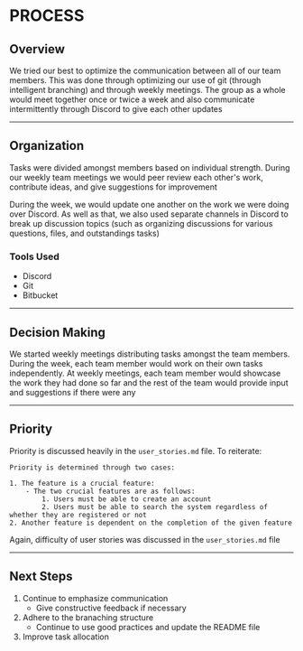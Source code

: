 # PROCESS

## Overview
We tried our best to optimize the communication between all of our team members. This was done through optimizing our use of git (through intelligent branching) and through weekly meetings. The group as a whole would meet together once or twice a week and also communicate intermittently through Discord to give each other updates

---

## Organization
Tasks were divided amongst members based on individual strength. During our weekly team meetings we would peer review each other's work, contribute ideas, and give suggestions for improvement

During the week, we would update one another on the work we were doing over Discord. As well as that, we also used separate channels in Discord to break up discussion topics (such as organizing discussions for various questions, files, and outstandings tasks)

### Tools Used

- Discord
- Git
- Bitbucket

---

## Decision Making
We started weekly meetings distributing tasks amongst the team members. During the week, each team member would work on their own tasks independently. At weekly meetings, each team member would showcase the work they had done so far and the rest of the team would provide input and suggestions if there were any

---

## Priority
Priority is discussed heavily in the `user_stories.md` file. To reiterate:

    Priority is determined through two cases:

    1. The feature is a crucial feature:
        - The two crucial features are as follows:
            1. Users must be able to create an account
            2. Users must be able to search the system regardless of whether they are registered or not
    2. Another feature is dependent on the completion of the given feature

Again, difficulty of user stories was discussed in the `user_stories.md` file

---

## Next Steps

1. Continue to emphasize communication
    - Give constructive feedback if necessary
2. Adhere to the branaching structure
    - Continue to use good practices and update the README file
3. Improve task allocation